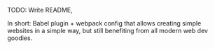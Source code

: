 TODO: Write README,

In short: Babel plugin + webpack config that allows creating simple websites in a simple
way, but still benefiting from all modern web dev goodies.
